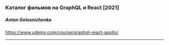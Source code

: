 ### Каталог фильмов на GraphQL и React [2021]
##### Anton Golosnichenko
https://www.udemy.com/course/graphql-react-apollo/

---

